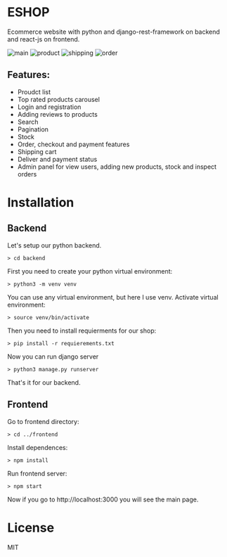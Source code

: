 # ESHOP
Ecommerce website with python and django-rest-framework on backend and react-js on frontend.

![main](https://user-images.githubusercontent.com/101511388/215695936-12876fe8-e13a-46e4-9941-294a8ad3840b.png)
![product](https://user-images.githubusercontent.com/101511388/215696097-0aba774c-6e54-4c6b-acd8-22a9bc0b5a86.png)
![shipping](https://user-images.githubusercontent.com/101511388/215696247-1678bb44-a832-485c-83e3-35cdba912b4f.png)
![order](https://user-images.githubusercontent.com/101511388/215696263-ff48ca5c-b9b5-4702-8d30-7edc7feabd9e.png)

## Features:
- Proudct list
- Top rated products carousel
- Login and registration
- Adding reviews to products
- Search
- Pagination
- Stock
- Order, checkout and payment features
- Shipping cart
- Deliver and payment status
- Admin panel for view users, adding new products, stock and inspect orders

# Installation

## Backend
Let's setup our python backend.
```    
> cd backend
```
First you need to create your python virtual environment:
```
> python3 -m venv venv
```
You can use any virtual environment, but here I use venv.
Activate virtual environment:
```
> source venv/bin/activate
```
Then you need to install requierments for our shop:
```
> pip install -r requierements.txt
```
Now you can run django server
```
> python3 manage.py runserver
```
That's it for our backend.
## Frontend
Go to frontend directory:
```
> cd ../frontend
```
Install dependences:
```
> npm install
```
Run frontend server:
```
> npm start
```
Now if you go to http://localhost:3000 you will see the main page.

# License
MIT
